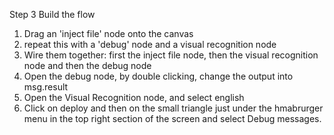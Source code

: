 Step 3 Build the flow

1. Drag an 'inject file' node onto the canvas
2. repeat this with a 'debug' node and a visual recognition node
3. Wire them together: first the inject file node, then the visual recognition node and then the debug node
4. Open the debug node, by double clicking, change the output into msg.result
5. Open the Visual Recognition node, and select english
6. Click on deploy and then on the small triangle just under the hmabrurger menu in the top right section of the screen and select Debug messages.
